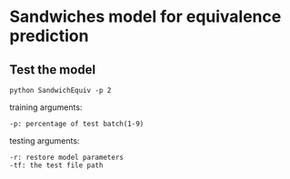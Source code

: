 # Sandwiches model for  equivalence prediction

## Test the model

```
python SandwichEquiv -p 2
```
training arguments:  
```
-p: percentage of test batch(1-9)
```
testing arguments:  
```
-r: restore model parameters
-tf: the test file path
```
